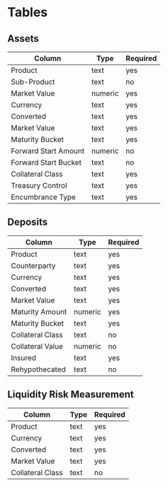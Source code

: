 # Tables

## Assets
| Column                    | Type    | Required |
|---------------------------|---------|----------|
| Product                   | text    | yes      | 
| Sub-Product               | text    | no       |
| Market Value              | numeric | yes      |
| Currency                  | text    | yes      |
| Converted                 | text    | yes      |
| Market Value              | text    | yes      |
| Maturity Bucket           | text    | yes      |
| Forward Start Amount      | numeric | no       |
| Forward Start Bucket      | text    | no       |
| Collateral Class          | text    | yes      |
| Treasury Control          | text    | yes      |
| Encumbrance Type          | text    | yes      |

## Deposits
| Column                 | Type    | Required |
|------------------------|---------|----------|
| Product                | text    | yes      |
| Counterparty           | text    | yes      |
| Currency               | text    | yes      |
| Converted              | text    | yes      |
| Market Value           | text    | yes      |
| Maturity Amount        | numeric | yes      |
| Maturity Bucket        | text    | yes      |
| Collateral Class       | text    | no       |
| Collateral Value       | numeric | no       |
| Insured                | text    | yes      |
| Rehypothecated         | text    | no       |

## Liquidity Risk Measurement
| Column                 | Type    | Required |
|------------------------|---------|----------|
| Product                | text    | yes      |
| Currency               | text    | yes      |
| Converted              | text    | yes      |
| Market Value           | text    | yes      |
| Collateral Class       | text    | no       |

